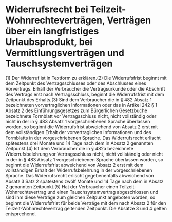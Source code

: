 # Widerrufsrecht bei Teilzeit-Wohnrechteverträgen, Verträgen über ein langfristiges Urlaubsprodukt, bei Vermittlungsverträgen und Tauschsystemverträgen

(1) Der Widerruf ist in Textform zu erklären.(2) Die Widerrufsfrist beginnt mit dem Zeitpunkt des Vertragsschlusses oder des Abschlusses eines Vorvertrags. Erhält der Verbraucher die Vertragsurkunde oder die Abschrift des Vertrags erst nach Vertragsschluss, beginnt die Widerrufsfrist mit dem Zeitpunkt des Erhalts.(3) Sind dem Verbraucher die in § 482 Absatz 1 bezeichneten vorvertraglichen Informationen oder das in Artikel 242 § 1 Absatz 2 des Einführungsgesetzes zum Bürgerlichen Gesetzbuche bezeichnete Formblatt vor Vertragsschluss nicht, nicht vollständig oder nicht in der in § 483 Absatz 1 vorgeschriebenen Sprache überlassen worden, so beginnt die Widerrufsfrist abweichend von Absatz 2 erst mit dem vollständigen Erhalt der vorvertraglichen Informationen und des Formblatts in der vorgeschriebenen Sprache. Das Widerrufsrecht erlischt spätestens drei Monate und 14 Tage nach dem in Absatz 2 genannten Zeitpunkt.(4) Ist dem Verbraucher die in § 482a bezeichnete Widerrufsbelehrung vor Vertragsschluss nicht, nicht vollständig oder nicht in der in § 483 Absatz 1 vorgeschriebenen Sprache überlassen worden, so beginnt die Widerrufsfrist abweichend von Absatz 2 erst mit dem vollständigen Erhalt der Widerrufsbelehrung in der vorgeschriebenen Sprache. Das Widerrufsrecht erlischt gegebenenfalls abweichend von Absatz 3 Satz 2 spätestens zwölf Monate und 14 Tage nach dem in Absatz 2 genannten Zeitpunkt.(5) Hat der Verbraucher einen Teilzeit-Wohnrechtevertrag und einen Tauschsystemvertrag abgeschlossen und sind ihm diese Verträge zum gleichen Zeitpunkt angeboten worden, so beginnt die Widerrufsfrist für beide Verträge mit dem nach Absatz 2 für den Teilzeit-Wohnrechtevertrag geltenden Zeitpunkt. Die Absätze 3 und 4 gelten entsprechend. 

